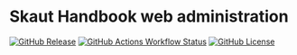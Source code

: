 # Skaut Handbook web administration

[![GitHub Release](https://img.shields.io/github/v/release/scout-handbook/handbook-web-admin?logo=github)](https://github.com/scout-handbook/handbook-web-admin/releases)
[![GitHub Actions Workflow Status](https://img.shields.io/github/actions/workflow/status/scout-handbook/handbook-web-admin/CI.yml?branch=master&logo=github)](https://github.com/scout-handbook/handbook-web-admin/actions)
[![GitHub License](https://img.shields.io/github/license/scout-handbook/handbook-web-admin)](https://github.com/scout-handbook/handbook-web-admin/blob/master/LICENSE.md)
